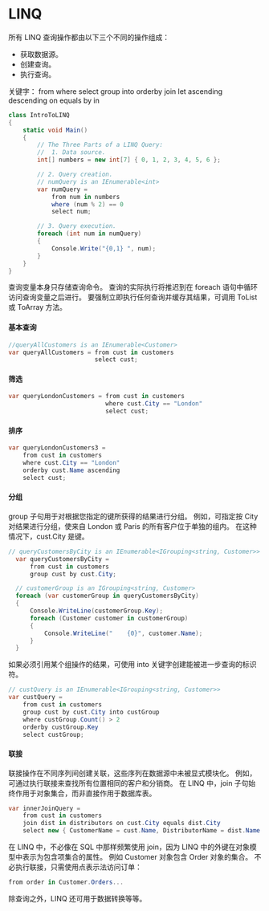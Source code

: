 # LINQ
所有 LINQ 查询操作都由以下三个不同的操作组成： 
* 获取数据源。 
* 创建查询。 
* 执行查询。

关键字： from where select group into orderby join let ascending descending on equals by in
```cs
class IntroToLINQ
{        
    static void Main()
    {
        // The Three Parts of a LINQ Query:
        //  1. Data source.
        int[] numbers = new int[7] { 0, 1, 2, 3, 4, 5, 6 };

        // 2. Query creation.
        // numQuery is an IEnumerable<int>
        var numQuery =
            from num in numbers
            where (num % 2) == 0
            select num;

        // 3. Query execution.
        foreach (int num in numQuery)
        {
            Console.Write("{0,1} ", num);
        }
    }
}
```
查询变量本身只存储查询命令。 查询的实际执行将推迟到在 foreach 语句中循环访问查询变量之后进行。 要强制立即执行任何查询并缓存其结果，可调用 ToList 或 ToArray 方法。

#### 基本查询
```cs
//queryAllCustomers is an IEnumerable<Customer>
var queryAllCustomers = from cust in customers
                        select cust;
```

#### 筛选
```cs
var queryLondonCustomers = from cust in customers
                           where cust.City == "London"
                           select cust;
```

#### 排序
```cs
var queryLondonCustomers3 = 
    from cust in customers
    where cust.City == "London"
    orderby cust.Name ascending
    select cust;
```

#### 分组
group 子句用于对根据您指定的键所获得的结果进行分组。 例如，可指定按 City 对结果进行分组，使来自 London 或 Paris 的所有客户位于单独的组内。 在这种情况下，cust.City 是键。
```cs
// queryCustomersByCity is an IEnumerable<IGrouping<string, Customer>>
  var queryCustomersByCity =
      from cust in customers
      group cust by cust.City;

  // customerGroup is an IGrouping<string, Customer>
  foreach (var customerGroup in queryCustomersByCity)
  {
      Console.WriteLine(customerGroup.Key);
      foreach (Customer customer in customerGroup)
      {
          Console.WriteLine("    {0}", customer.Name);
      }
  }
```
如果必须引用某个组操作的结果，可使用 into 关键字创建能被进一步查询的标识符。 
```cs
// custQuery is an IEnumerable<IGrouping<string, Customer>>
var custQuery =
    from cust in customers
    group cust by cust.City into custGroup
    where custGroup.Count() > 2
    orderby custGroup.Key
    select custGroup;
```

#### 联接
联接操作在不同序列间创建关联，这些序列在数据源中未被显式模块化。 例如，可通过执行联接来查找所有位置相同的客户和分销商。 在 LINQ 中，join 子句始终作用于对象集合，而非直接作用于数据库表。 
```cs
var innerJoinQuery =
    from cust in customers
    join dist in distributors on cust.City equals dist.City
    select new { CustomerName = cust.Name, DistributorName = dist.Name };
```
在 LINQ 中，不必像在 SQL 中那样频繁使用 join，因为 LINQ 中的外键在对象模型中表示为包含项集合的属性。 例如 Customer 对象包含 Order 对象的集合。 不必执行联接，只需使用点表示法访问订单： 
```cs
from order in Customer.Orders...  
```

除查询之外，LINQ 还可用于数据转换等等。